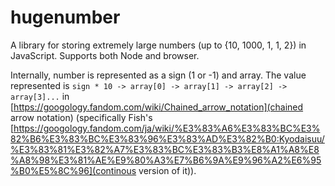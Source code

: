 # hugenumber
A library for storing extremely large numbers (up to {10, 1000, 1, 1, 2}) in JavaScript. Supports both Node and browser.

Internally, number is represented as a sign (1 or -1) and array. The value represented is `sign * 10 -> array[0] -> array[1] -> array[2] -> array[3]...` in [https://googology.fandom.com/wiki/Chained_arrow_notation](chained arrow notation) (specifically Fish's [https://googology.fandom.com/ja/wiki/%E3%83%A6%E3%83%BC%E3%82%B6%E3%83%BC%E3%83%96%E3%83%AD%E3%82%B0:Kyodaisuu/%E3%83%81%E3%82%A7%E3%83%BC%E3%83%B3%E8%A1%A8%E8%A8%98%E3%81%AE%E9%80%A3%E7%B6%9A%E9%96%A2%E6%95%B0%E5%8C%96](continous version of it)).
